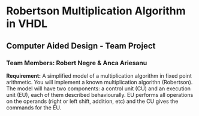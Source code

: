 # Robertson Multiplication Algorithm in VHDL
## Computer Aided Design - Team Project
### Team Members: Robert Negre & Anca Ariesanu

**Requirement:** A simplified model of a multiplication algorithm in fixed point arithmetic. You will implement a known multiplication algorithn (Robertson). The model will have two components: a control unit (CU) and an execution unit (EU), each of them described behaviourally. EU performs all operations on the operands (right or left shift, addition, etc) and the CU gives the commands for the EU.

